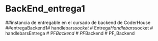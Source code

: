# BackEnd_entrega1

##instancia de  entregable en el cursado de backend de CoderHouse
##entregaBackend1#   h a n d l e b a r s _ s o c k e t _  
 #   E n t r e g a _ H a n d l e b a r s _ s o c k e t  
 #   h a n d l e b a r s E n t r e g a  
 #   P F _ B a c k e n d  
 #   P F _ B a c k e n d  
 #   P F _ B a c k e n d  
 